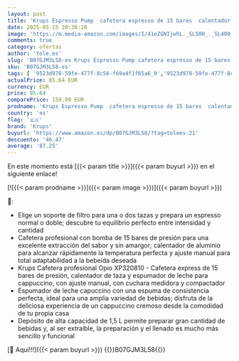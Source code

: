 ```yaml
---
layout: post
title: 'Krups Espresso Pump  cafetera espresso de 15 bares  calentador de taza y capacidad para dos tazas simultáneas  Incluye cuchara medidora y compactador  XP3208'
date: 2025-05-15 20:38:28
image: 'https://m.media-amazon.com/images/I/41eZGNIjwhL._SL500_._SL400_.jpg'
comments: true
category: ofertas
author: 'tole.es'
slug: 'B07GJM3L58-es Krups Espresso Pump cafetera espresso de 15 bares...'
sku: 'B07GJM3L58-es'
tags: [ '9523d978-59fe-477f-8c56-f69a4f1f65a6_0','9523d978-59fe-477f-8c56-f69a4f1f65a6_4001','9523d978-59fe-477f-8c56-f69a4f1f65a6_4901','9523d978-59fe-477f-8c56-f69a4f1f65a6_6201','9523d978-59fe-477f-8c56-f69a4f1f65a6_701','9523d978-59fe-477f-8c56-f69a4f1f65a6_9101','Arborist Merchandising Root','Cafeteras para espresso','Hogar y cocina','Máquinas cafeteras','New Arrivals Social: Home and Kitchen','Self Service','Special Features Stores','Test FS query','Top Brands Kitchen Appliances','Top Brands Kitchen Selection','Utensilios para café y té','cafetera','krups','top brands_home_and_kitchen','🇪🇸', ]
actualPrice: 85.64 EUR
currency: EUR
price: 85.64
comparePrice: 159.99 EUR
prodname: 'Krups Espresso Pump  cafetera espresso de 15 bares  calentador de taza y capacidad para dos tazas simultáneas  Incluye cuchara medidora y compactador  XP3208'
country: 'es'
flag: '🇪🇸'
brand: 'Krups'
buyurl: 'https://www.amazon.es/dp/B07GJM3L58/?tag=tolees-21'
descuento: '46.47'
average: '87.25'
---
```


En este momento está [{{< param title >}}]({{< param buyurl >}}) en el siguiente enlace!

[![{{< param prodname >}}]({{< param image >}})]({{< param buyurl >}})

🔎:

- Elige un soporte de filtro para una o dos tazas y prepara un espresso normal o doble; descubre tu equilibrio perfecto entre intensidad y cantidad
- Cafetera profesional con bomba de 15 bares de presión para una excelente extracción del sabor y sin amargor; calentador de aluminio para alcanzar rápidamente la temperatura perfecta y ajuste manual para total adaptabilidad a la bebeida deseada
- Krups Cafetera profesional Opio XP320810 - Cafetera express de 15 bares de presión, calentador de taza y espumador de leche para cappuccino, con ajuste manual, con cuchara medidora y compactador
- Espumador de leche capuccino con una espuma de consistencia perfecta, ideal para una amplia variedad de bebidas; disfruta de la deliciosa experiencia de un cappuccino cremoso desde la comodidad de tu propia casa
- Depósito de alta capacidad de 1,5 L permite preparar gran cantidad de bebidas y, al ser extraíble, la preparación y el llenado es mucho más sencillo y funcional

[🛒 Aquí!!!]({{< param buyurl >}})
{{<world>}}B07GJM3L58{{</world>}}
